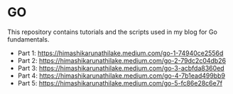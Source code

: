 # GO

This repository contains tutorials and the scripts used in my blog for Go fundamentals.  

- Part 1: https://himashikarunathilake.medium.com/go-1-74940ce2556d
- Part 2: https://himashikarunathilake.medium.com/go-2-79dc2c04db26
- Part 3: https://himashikarunathilake.medium.com/go-3-acbfda8360ed
- Part 4: https://himashikarunathilake.medium.com/go-4-7b1ead499bb9
- Part 5: https://himashikarunathilake.medium.com/go-5-fc86e28c6e7f